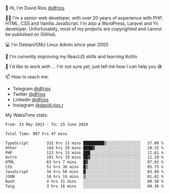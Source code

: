 👋 Hi, I'm David Rios [@dfrios](https://github.com/dfrios)

👨‍💻 I'm a senior web developer, with over 20 years of experience with PHP, HTML, CSS and Vanilla JavaScript. I'm also a WordPress, Laravel and Yii developer. Unfortunately, most of my projects are copyrighted and cannot be published on GitHub.

💻 I'm Debian/GNU Linux Admin since year 2000

🌱 I'm currently improving my ReactJS skills and learning Kotlin

💞️ I'd like to work with ... I'm not sure yet, just tell me how I can help you 😅


📫 How to reach me:
* Telegram [@dfrios](https://t.me/dfrios)
* Twitter [@dfrios](https://twitter.com/dfrios)
* Linkedin [@dfrios](https://linkedin.com/in/dfrios)
* Instagram [@david.rios.r](https://instagram.com/david.rios.r)



My WakaTime stats:
<!--START_SECTION:waka-->

```txt
From: 23 May 2023 - To: 25 June 2024

Total Time: 897 hrs 47 mins

TypeScript        332 hrs 13 mins █████████▒░░░░░░░░░░░░░░░   37.00 %
Other             164 hrs 29 mins ████▓░░░░░░░░░░░░░░░░░░░░   18.32 %
PHP               113 hrs 13 mins ███░░░░░░░░░░░░░░░░░░░░░░   12.61 %
Astro             101 hrs 19 mins ██▓░░░░░░░░░░░░░░░░░░░░░░   11.29 %
HTML              63 hrs 7 mins   █▓░░░░░░░░░░░░░░░░░░░░░░░   07.03 %
CSS               51 hrs 38 mins  █▒░░░░░░░░░░░░░░░░░░░░░░░   05.75 %
JavaScript        34 hrs 56 mins  █░░░░░░░░░░░░░░░░░░░░░░░░   03.89 %
JSON              16 hrs 19 mins  ▒░░░░░░░░░░░░░░░░░░░░░░░░   01.82 %
Bash              4 hrs 31 mins   ░░░░░░░░░░░░░░░░░░░░░░░░░   00.50 %
Twig              3 hrs 16 mins   ░░░░░░░░░░░░░░░░░░░░░░░░░   00.36 %
```

<!--END_SECTION:waka-->
